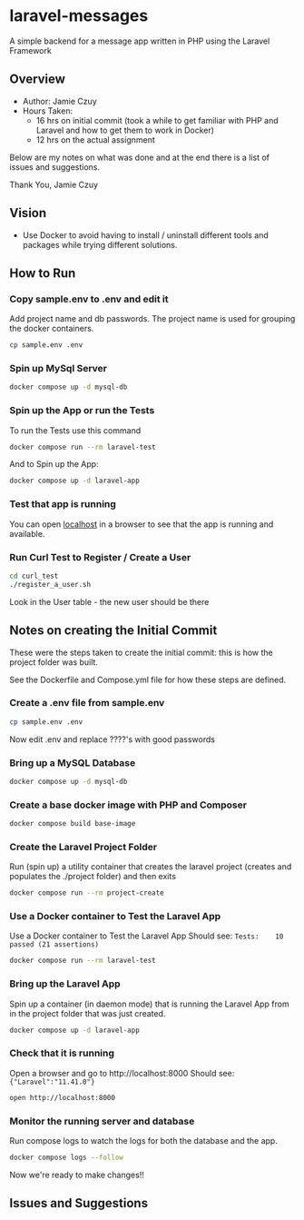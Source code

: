 # laravel-messages

A simple backend for a message app written in PHP using the Laravel Framework

## Overview

* Author: Jamie Czuy
* Hours Taken:
  * 16 hrs on initial commit (took a while to get familiar with PHP and Laravel and how to get them to work in Docker)
  * 12 hrs on the actual assignment

Below are my notes on what was done and at the end there is a list of issues and suggestions.

Thank You,
Jamie Czuy

## Vision

* Use Docker to avoid having to install / uninstall different tools and packages while trying different solutions.

## How to Run

### Copy sample.env to .env and edit it

Add project name and db passwords.
The project name is used for grouping the docker containers.

```bash
cp sample.env .env
```

### Spin up MySql Server

```bash
docker compose up -d mysql-db
```

### Spin up the App or run the Tests

To run the Tests use this command

```bash
docker compose run --rm laravel-test
```

And to Spin up the App:

```bash
docker compose up -d laravel-app
```

### Test that app is running

You can open [localhost](http://localhost:8000) in a browser to see that the app is running and available.

### Run Curl Test to Register / Create a User

```bash
cd curl_test
./register_a_user.sh
```

Look in the User table - the new user should be there

## Notes on creating the Initial Commit

These were the steps taken to create the initial commit: this is how the project folder was built.

See the Dockerfile and Compose.yml file for how these steps are defined.

### Create a .env file from sample.env

```bash
cp sample.env .env
```

Now edit .env and replace ????'s with good passwords

### Bring up a MySQL Database

```bash
docker compose up -d mysql-db
```

### Create a base docker image with PHP and Composer

```bash
docker compose build base-image
```

### Create the Laravel Project Folder

Run (spin up) a utility container that creates the laravel project (creates and populates the ./project folder) and then exits

```bash
docker compose run --rm project-create
```

### Use a Docker container to Test the Laravel App

Use a Docker container to Test the Laravel App
Should see: `Tests:    10 passed (21 assertions)`

```bash
docker compose run --rm laravel-test
```

### Bring up the Laravel App

Spin up a container (in daemon mode) that is running the Laravel App from in the project folder that was just created.

```bash
docker compose up -d laravel-app
```

### Check that it is running

Open a browser and go to http://localhost:8000
Should see: `{"Laravel":"11.41.0"}`

```bash
open http://localhost:8000
```

### Monitor the running server and database

Run compose logs to watch the logs for both the database and the app.

```bash
docker compose logs --follow
```

Now we're ready to make changes!!

## Issues and Suggestions

